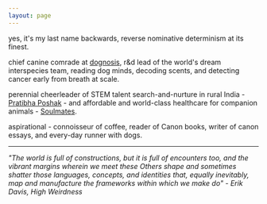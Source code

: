 ```yaml
---
layout: page
---
```


yes, it's my last name backwards, reverse nominative determinism at its finest.

chief canine comrade at [dognosis](www.dognosis.tech), r&d lead of the world's dream interspecies team, reading dog minds, decoding scents, and detecting cancer early from breath at scale.

perennial cheerleader of STEM talent search-and-nurture in rural India - [Pratibha Poshak](www.pratibhaposhak.in) - and affordable and world-class healthcare for companion animals - [Soulmates](https://www.soulmates.vet/).

aspirational - connoisseur of coffee, reader of Canon books, writer of canon essays, and every-day runner with dogs.



---

*"The world is full of constructions, but it is full of encounters too, and the vibrant margins wherein we meet these Others shape and sometimes shatter those languages, concepts, and identities that, equally inevitably, map and manufacture the frameworks within which we make do" - Erik Davis, High Weirdness*
